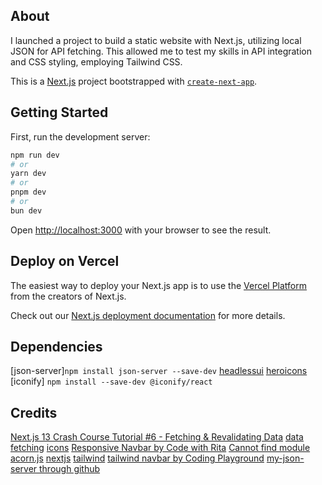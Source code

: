 ## About

I launched a project to build a static website with Next.js, utilizing local JSON for API fetching. This allowed me to test my skills in API integration and CSS styling, employing Tailwind CSS.

This is a [Next.js](https://nextjs.org/) project bootstrapped with [`create-next-app`](https://github.com/vercel/next.js/tree/canary/packages/create-next-app).

## Getting Started

First, run the development server:

```bash
npm run dev
# or
yarn dev
# or
pnpm dev
# or
bun dev
```

Open [http://localhost:3000](http://localhost:3000) with your browser to see the result.

## Deploy on Vercel

The easiest way to deploy your Next.js app is to use the [Vercel Platform](https://vercel.com/new?utm_medium=default-template&filter=next.js&utm_source=create-next-app&utm_campaign=create-next-app-readme) from the creators of Next.js.

Check out our [Next.js deployment documentation](https://nextjs.org/docs/deployment) for more details.

## Dependencies

[json-server]`npm install json-server --save-dev`
[headlessui](https://headlessui.com/react/transition)
[heroicons](https://heroicons.com/)
[iconify] `npm install --save-dev @iconify/react`

<!-- [hygraph for data fetching](https://app.hygraph.com/)
[sanity for data fetching](https://github.com/vercel/next.js/tree/canary/examples/cms-sanity) -->

## Credits

[Next.js 13 Crash Course Tutorial #6 - Fetching & Revalidating Data](https://www.youtube.com/watch?v=PAXWRgEo7Ns)
[data fetching](https://nextjs.org/docs/pages/building-your-application/data-fetching)
[icons](https://iconify.design/docs/icon-components/react/)
[Responsive Navbar by Code with Rita](https://www.youtube.com/watch?v=EtPRSidpxSU)
[Cannot find module acorn.js](https://stackoverflow.com/questions/73195418/cannot-find-module-acorn-js/73196691#73196691)
[nextjs](https://www.youtube.com/watch?v=zbYBgy_ChGY)
[tailwind](https://tailwindcss.com/docs/responsive-design)
[tailwind navbar by Coding Playground](https://github.com/vlahou89/nextjs-tailwindcss-navbar/blob/main/components/NavBar.jsx)
[my-json-server through github](https://my-json-server.typicode.com/typicode/demo)
